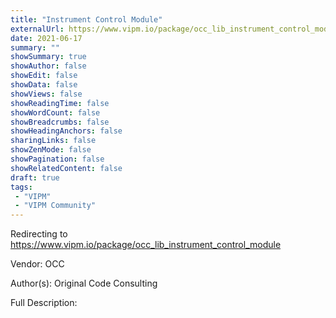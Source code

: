 ```yaml
---
title: "Instrument Control Module"
externalUrl: https://www.vipm.io/package/occ_lib_instrument_control_module
date: 2021-06-17
summary: ""
showSummary: true
showAuthor: false
showEdit: false
showData: false
showViews: false
showReadingTime: false
showWordCount: false
showBreadcrumbs: false
showHeadingAnchors: false
sharingLinks: false
showZenMode: false
showPagination: false
showRelatedContent: false
draft: true
tags:
 - "VIPM"
 - "VIPM Community"
---
```


Redirecting to https://www.vipm.io/package/occ_lib_instrument_control_module

Vendor: OCC

Author(s): Original Code Consulting
 
Full Description:
